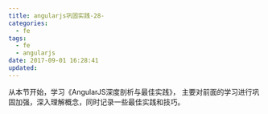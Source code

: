 ```yaml
---
title: angularjs巩固实践-28-
categories:
  - fe
tags:
  - fe
  - angularjs
date: 2017-09-01 16:28:41
updated:
---
```


从本节开始，学习《AngularJS深度剖析与最佳实践》， 主要对前面的学习进行巩固加强，深入理解概念，同时记录一些最佳实践和技巧。

